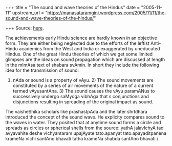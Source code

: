 +++
title = "The sound and wave theories of the Hindus"
date = "2005-11-11"
upstream_url = "https://manasataramgini.wordpress.com/2005/11/11/the-sound-and-wave-theories-of-the-hindus/"

+++
Source: [here](https://manasataramgini.wordpress.com/2005/11/11/the-sound-and-wave-theories-of-the-hindus/).

The achievements early Hindu science are hardly known in an objective form. They are either being neglected due to the efforts of the leftist Anti-Hindu academics from the West and India or exaggerated by uneducated Hindus. One of the great Hindu theories of which we get some limited glimpses are the ideas on sound propagation which are discussed at length in the mImAsa text of shabara svAmin. In short they include the following idea for the transmission of sound:  
1) nAda or sound is a property of vAyu. 2) The sound movements are constituted by a series of air movements of the nature of a current termed vAyusantAna. 3) The sound causes the vAyu paramANus to successively undergo saMyoga vibhAga that s conjunctions and disjunctions resulting in spreading of the original impact as sound.

The vaisheShika scholars like prashastpAda and the later shrIdhara introduced the concept of the sound wave. He explicity compares sound to the waves in water. They posited that at anytime sound forms a circle and spreads as circles or spherical shells from the source: yathA jalavIchyA tad avyavahite deshe vIchyantaram upajAyate tato.apanyat tato.apayaditpanena krameNa vIchi santAno bhavati tatha krameNa shabda santAno bhavati /

